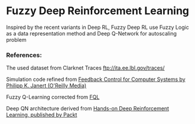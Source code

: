 # Fuzzy Deep Reinforcement Learning

Inspired by the recent variants in Deep RL, Fuzzy Deep RL use Fuzzy Logic as a data representation method and Deep Q-Network for autoscaling problem

### References:
The used dataset from Clarknet Traces <ftp://ita.ee.lbl.gov/traces/>

Simulation code refined from [Feedback Control for Computer Systems by Philipp K. Janert (O'Reilly Media)](https://github.com/oreillymedia/feedback_control_for_computer_systems)

Fuzzy Q-Learning corrected from [FQL](https://github.com/seyedsaeidmasoumzadeh/Fuzzy-Q-Learning)

Deep QN architecture derived from [Hands-on Deep Reinforcement Learning, published by Packt](https://github.com/PacktPublishing/Deep-Reinforcement-Learning-Hands-On)


